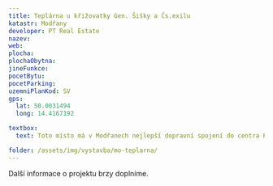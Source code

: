 ```yaml
---
title: Teplárna u křižovatky Gen. Šišky a Čs.exilu
katastr: Modřany
developer: PT Real Estate
nazev:
web:
plocha:
plochaObytna:
jineFunkce:
pocetBytu:
pocetParking:
uzemniPlanKod: SV
gps:
  lat: 50.0031494
  long: 14.4167192

textbox:
  text: Toto místo má v Modřanech nejlepší dopravní spojení do centra Prahy. Jsou tu tramvaje i autobusy jezdící v krátkých intervalech. Na protější straně ulice vyrostl velký bytový komplex, proto bychom zde uvítali prostory pro práci, aby se naše městská část stále více neměnila v noclehárnu.

folder: /assets/img/vystavba/mo-teplarna/
---
```


Další informace o projektu brzy doplníme.
